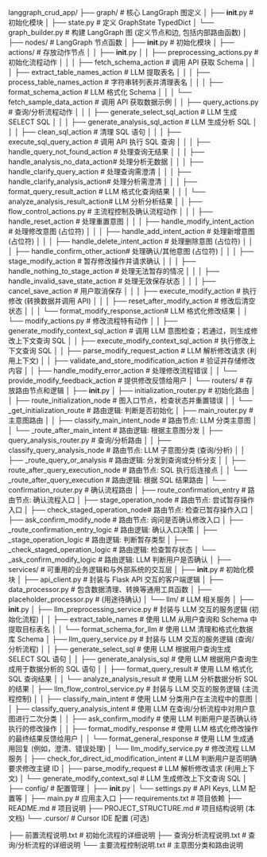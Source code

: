 langgraph_crud_app/
├── graph/                  # 核心 LangGraph 图定义
│   ├── __init__.py         # 初始化模块
│   ├── state.py            # 定义 GraphState TypedDict
│   └── graph_builder.py    # 构建 LangGraph 图 (定义节点和边, 包括内部路由函数)
│
├── nodes/                  # LangGraph 节点函数
│   ├── __init__.py         # 初始化模块
│   ├── actions/            # 存放动作节点
│   │   ├── __init__.py
│   │   ├── preprocessing_actions.py # 初始化流程动作
│   │   │   ├── fetch_schema_action          # 调用 API 获取 Schema
│   │   │   ├── extract_table_names_action   # LLM 提取表名
│   │   │   ├── process_table_names_action   # 字符串转列表并清理表名
│   │   │   ├── format_schema_action         # LLM 格式化 Schema
│   │   │   └── fetch_sample_data_action     # 调用 API 获取数据示例
│   │   ├── query_actions.py      # 查询/分析流程动作
│   │   │   ├── generate_select_sql_action   # LLM 生成 SELECT SQL
│   │   │   ├── generate_analysis_sql_action # LLM 生成分析 SQL
│   │   │   ├── clean_sql_action             # 清理 SQL 语句
│   │   │   ├── execute_sql_query_action     # 调用 API 执行 SQL 查询
│   │   │   ├── handle_query_not_found_action # 处理查询无结果
│   │   │   ├── handle_analysis_no_data_action# 处理分析无数据
│   │   │   ├── handle_clarify_query_action  # 处理查询需澄清
│   │   │   ├── handle_clarify_analysis_action# 处理分析需澄清
│   │   │   ├── format_query_result_action   # LLM 格式化查询结果
│   │   │   └── analyze_analysis_result_action# LLM 分析分析结果
│   │   ├── flow_control_actions.py # 主流程控制及确认流程动作
│   │   │   ├── handle_reset_action          # 处理重置意图
│   │   │   ├── handle_modify_intent_action  # 处理修改意图 (占位符)
│   │   │   ├── handle_add_intent_action     # 处理新增意图 (占位符)
│   │   │   ├── handle_delete_intent_action  # 处理删除意图 (占位符)
│   │   │   ├── handle_confirm_other_action# 处理确认/其他意图 (占位符)
│   │   │   ├── stage_modify_action          # 暂存修改操作并请求确认
│   │   │   ├── handle_nothing_to_stage_action # 处理无法暂存的情况
│   │   │   ├── handle_invalid_save_state_action # 处理无效保存状态
│   │   │   ├── cancel_save_action           # 用户取消保存
│   │   │   ├── execute_modify_action        # 执行修改 (转换数据并调用 API)
│   │   │   ├── reset_after_modify_action    # 修改后清空状态
│   │   │   └── format_modify_response_action# LLM 格式化修改结果
│   │   └── modify_actions.py     # 修改流程特有动作
│   │       ├── generate_modify_context_sql_action  # 调用 LLM 意图检查；若通过，则生成修改上下文查询 SQL
│   │       ├── execute_modify_context_sql_action   # 执行修改上下文查询 SQL
│   │       ├── parse_modify_request_action         # LLM 解析修改请求 (利用上下文)
│   │       ├── validate_and_store_modification_action # 验证并存储修改内容
│   │       ├── handle_modify_error_action          # 处理修改流程错误
│   │       └── provide_modify_feedback_action      # 提供修改反馈给用户
│   └── routers/            # 存放路由节点和逻辑
│       ├── __init__.py
│       ├── initialization_router.py # 初始化路由
│       │   ├── route_initialization_node    # 图入口节点，检查状态并重置错误
│       │   └── _get_initialization_route    # 路由逻辑: 判断是否初始化
│       ├── main_router.py          # 主意图路由
│       │   ├── classify_main_intent_node  # 路由节点: LLM 分类主意图
│       │   └── _route_after_main_intent   # 路由逻辑: 根据主意图分发
│       ├── query_analysis_router.py # 查询/分析路由
│       │   ├── classify_query_analysis_node # 路由节点: LLM 子意图分类 (查询/分析)
│       │   ├── _route_query_or_analysis     # 路由逻辑: 分发到查询或分析分支
│       │   ├── route_after_query_execution_node # 路由节点: SQL 执行后连接点
│       │   └── _route_after_query_execution # 路由逻辑: 根据 SQL 结果路由
│       └── confirmation_router.py  # 确认流程路由
│           ├── route_confirmation_entry     # 路由节点: 确认流程入口
│           ├── stage_operation_node       # 路由节点: 尝试暂存操作入口
│           ├── check_staged_operation_node# 路由节点: 检查已暂存操作入口
│           ├── ask_confirm_modify_node    # 路由节点: 询问是否确认修改入口
│           ├── _route_confirmation_entry_logic # 路由逻辑: 确认入口决策
│           ├── _stage_operation_logic       # 路由逻辑: 判断暂存类型
│           ├── _check_staged_operation_logic # 路由逻辑: 检查暂存状态
│           └── _ask_confirm_modify_logic    # 路由逻辑: LLM 判断用户是否确认
│
├── services/               # 可重用的业务逻辑和与外部系统的交互层
│   ├── __init__.py         # 初始化模块
│   ├── api_client.py       # 封装与 Flask API 交互的客户端逻辑
│   ├── data_processor.py   # 包含数据清理、转换等通用工具函数
│   ├── placeholder_processor.py # (用途待确认)
│   └── llm/                # LLM 相关服务
│       ├── __init__.py
│       ├── llm_preprocessing_service.py # 封装与 LLM 交互的服务逻辑 (初始化流程)
│       │   ├── extract_table_names      # 使用 LLM 从用户查询和 Schema 中提取目标表名
│       │   └── format_schema_for_llm    # 使用 LLM 清理和格式化数据库 Schema
│       ├── llm_query_service.py      # 封装与 LLM 交互的服务逻辑 (查询/分析流程)
│       │   ├── generate_select_sql      # 使用 LLM 根据用户查询生成 SELECT SQL 语句
│       │   ├── generate_analysis_sql    # 使用 LLM 根据用户查询生成用于数据分析的 SQL 语句
│       │   ├── format_query_result      # 使用 LLM 格式化 SQL 查询结果
│       │   └── analyze_analysis_result  # 使用 LLM 分析数据分析 SQL 的结果
│       ├── llm_flow_control_service.py # 封装与 LLM 交互的服务逻辑 (主流程控制)
│       │   ├── classify_main_intent     # 使用 LLM 分类用户在主流程中的意图
│       │   ├── classify_query_analysis_intent # 使用 LLM 在查询/分析流程中对用户意图进行二次分类
│       │   ├── ask_confirm_modify       # 使用 LLM 判断用户是否确认待执行的修改操作
│       │   ├── format_modify_response   # 使用 LLM 格式化修改操作的最终结果反馈给用户
│       │   └── format_general_response  # 使用 LLM 生成通用回复 (例如，澄清、错误处理)
│       └── llm_modify_service.py     # 修改流程 LLM 服务
│           ├── check_for_direct_id_modification_intent # LLM 判断用户是否明确要求修改主键 ID
│           ├── parse_modify_request     # LLM 解析修改请求 (利用上下文)
│           └── generate_modify_context_sql # LLM 生成修改上下文查询 SQL
│
├── config/                 # 配置管理
│   ├── __init__.py
│   └── settings.py         # API Keys, LLM 配置等
│
├── main.py                 # 应用主入口
├── requirements.txt        # 项目依赖
├── README.md               # 项目说明
├── PROJECT_STRUCTURE.md    # 项目结构说明 (本文档)
└── .cursor/                # Cursor IDE 配置 (可选)

├── 前置流程说明.txt        # 初始化流程的详细说明
├── 查询分析流程说明.txt    # 查询/分析流程的详细说明
└── 主要流程控制说明.txt    # 主意图分类和路由说明 